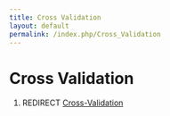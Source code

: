 ```yaml
---
title: Cross Validation
layout: default
permalink: /index.php/Cross_Validation
---
```


# Cross Validation

1. REDIRECT [Cross-Validation](Cross-Validation)